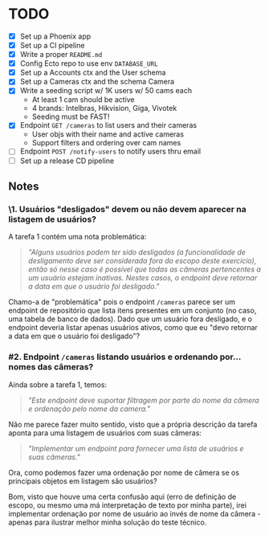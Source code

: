 # TODO

- [x] Set up a Phoenix app
- [x] Set up a CI pipeline
- [x] Write a proper `README.md`
- [x] Config Ecto repo to use env `DATABASE_URL`
- [x] Set up a Accounts ctx and the User schema
- [x] Set up a Cameras ctx and the schema Camera
- [x] Write a seeding script w/ 1K users w/ 50 cams each
  - At least 1 cam should be active
  - 4 brands: Intelbras, Hikvision, Giga, Vivotek
  - Seeding must be FAST!
- [x] Endpoint `GET /cameras` to list users and their cameras
  - User objs with their name and active cameras
  - Support filters and ordering over cam names
- [ ] Endpoint `POST /notify-users` to notify users thru email
- [ ] Set up a release CD pipeline

## Notes

### \1. Usuários "desligados" devem ou não devem aparecer na listagem de usuários?

A tarefa 1 contém uma nota problemática:

> _"Alguns usuários podem ter sido desligados (a funcionalidade de desligamento deve ser considerada fora do escopo deste exercício), então só nesse caso é possível que todas as câmeras pertencentes a um usuário estejam inativas. Nestes casos, o endpoint deve retornar a data em que o usuário foi desligado."_

Chamo-a de "problemática" pois o endpoint `/cameras` parece ser um endpoint de repositório que lista itens presentes em um conjunto (no caso, uma tabela de banco de dados). Dado que um usuário fora desligado, e o endpoint deveria listar apenas usuários ativos, como que eu "devo retornar a data em que o usuário foi desligado"?

### \#2. Endpoint `/cameras` listando usuários e ordenando por... nomes das câmeras?

Ainda sobre a tarefa 1, temos:

> _"Este endpoint deve suportar filtragem por parte do nome da câmera e ordenação pelo nome da camera."_

Não me parece fazer muito sentido, visto que a própria descrição da tarefa aponta para uma listagem de usuários com suas câmeras:

> _"Implementar um endpoint para fornecer uma lista de usuários e suas câmeras."_

Ora, como podemos fazer uma ordenação por nome de câmera se os principais objetos em listagem são usuários?

Bom, visto que houve uma certa confusão aqui (erro de definição de escopo, ou mesmo uma má interpretação de texto por minha parte), irei implementar ordenação por nome de usuário ao invés de nome da câmera - apenas para ilustrar melhor minha solução do teste técnico.
